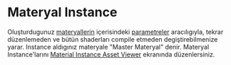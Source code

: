 # Materyal Instance

Oluşturdugunuz [materyallerin](../Materyal) içerisindeki [parametreler](../../Editörler/Materyal%20Editörü/Nodlar#parameters) aracılıgıyla, tekrar düzenlemeden ve bütün shaderları compile etmeden degiştirebilmenize yarar. Instance aldıgınız materyale "Master Materyal" denir. Materyal Instance'larını [Material Instance Asset Viewer](../../Sayfalar/Material%20Instance%20Viewer) ekranında düzenlersiniz.
